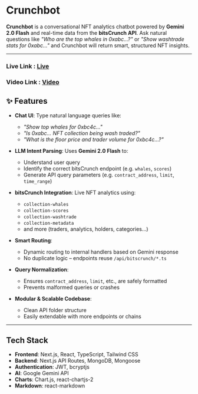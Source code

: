 # Crunchbot

**Crunchbot** is a conversational NFT analytics chatbot powered by **Gemini 2.0 Flash** and real-time data from the **bitsCrunch API**. Ask natural questions like _"Who are the top whales in 0xabc...?"_ or _"Show washtrade stats for 0xabc..."_ and Crunchbot will return smart, structured NFT insights.

---

### Live Link : [Live](https://crunchbot-five.vercel.app/)
### Video Link : [Video](https://crunchbot-five.vercel.app/)

## ✨ Features

- **Chat UI**: Type natural language queries like:
  - _"Show top whales for 0xbc4c..."_
  - _"Is 0xabc... NFT collection being wash traded?"_
  - _"What is the floor price and trader volume for 0xbc4c...?"_

- **LLM Intent Parsing**: Uses **Gemini 2.0 Flash** to:
  - Understand user query
  - Identify the correct bitsCrunch endpoint (e.g. `whales`, `scores`)
  - Generate API query parameters (e.g. `contract_address`, `limit`, `time_range`)

- **bitsCrunch Integration**: Live NFT analytics using:
  - `collection-whales`
  - `collection-scores`
  - `collection-washtrade`
  - `collection-metadata`
  - and more (traders, analytics, holders, categories...)

- **Smart Routing**:
  - Dynamic routing to internal handlers based on Gemini response
  - No duplicate logic – endpoints reuse `/api/bitscrunch/*.ts`

- **Query Normalization**:
  - Ensures `contract_address`, `limit`, etc., are safely formatted
  - Prevents malformed queries or crashes

- **Modular & Scalable Codebase**:
  - Clean API folder structure
  - Easily extendable with more endpoints or chains

---

## Tech Stack

- **Frontend**: Next.js, React, TypeScript, Tailwind CSS
- **Backend**: Next.js API Routes, MongoDB, Mongoose
- **Authentication**: JWT, bcryptjs
- **AI**: Google Gemini API
- **Charts**: Chart.js, react-chartjs-2
- **Markdown**: react-markdown
